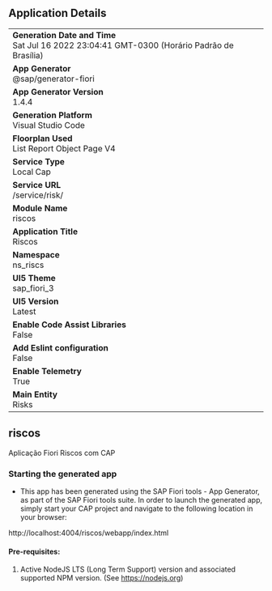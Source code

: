 ## Application Details
|               |
| ------------- |
|**Generation Date and Time**<br>Sat Jul 16 2022 23:04:41 GMT-0300 (Horário Padrão de Brasília)|
|**App Generator**<br>@sap/generator-fiori|
|**App Generator Version**<br>1.4.4|
|**Generation Platform**<br>Visual Studio Code|
|**Floorplan Used**<br>List Report Object Page V4|
|**Service Type**<br>Local Cap|
|**Service URL**<br>/service/risk/
|**Module Name**<br>riscos|
|**Application Title**<br>Riscos|
|**Namespace**<br>ns_riscs|
|**UI5 Theme**<br>sap_fiori_3|
|**UI5 Version**<br>Latest|
|**Enable Code Assist Libraries**<br>False|
|**Add Eslint configuration**<br>False|
|**Enable Telemetry**<br>True|
|**Main Entity**<br>Risks|

## riscos

Aplicação  Fiori Riscos com CAP

### Starting the generated app

-   This app has been generated using the SAP Fiori tools - App Generator, as part of the SAP Fiori tools suite.  In order to launch the generated app, simply start your CAP project and navigate to the following location in your browser:

http://localhost:4004/riscos/webapp/index.html

#### Pre-requisites:

1. Active NodeJS LTS (Long Term Support) version and associated supported NPM version.  (See https://nodejs.org)


